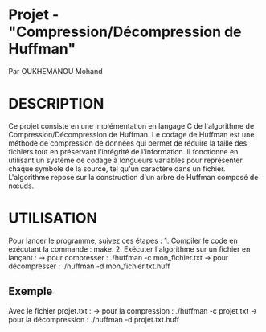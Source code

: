 # Projet - "Compression/Décompression de Huffman"

Par OUKHEMANOU Mohand

# DESCRIPTION

Ce projet consiste en une implémentation en langage C de l'algorithme de Compression/Décompression de Huffman. 
Le codage de Huffman est une méthode de compression de données qui permet de réduire la taille des fichiers tout en préservant l'intégrité de l'information. Il fonctionne en utilisant un système de codage à longueurs variables pour représenter chaque symbole de la source, tel qu'un caractère dans un fichier. L'algorithme repose sur la construction d'un arbre de Huffman composé de nœuds.

# **UTILISATION**

Pour lancer le programme, suivez ces étapes :
    1. Compiler le code en exécutant la commande : make.
    2. Exécuter l'algorithme sur un fichier en lançant : 
        -> pour compresser : ./huffman -c mon_fichier.txt
        -> pour décompresser : ./huffman -d mon_fichier.txt.huff

## Exemple

Avec le fichier projet.txt : 
    -> pour la compression : ./huffman -c projet.txt
    -> pour la décompression : ./huffman -d projet.txt.huff
